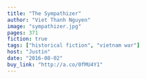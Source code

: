 ```yaml
---
title: "The Sympathizer"
author: "Viet Thanh Nguyen"
image: "sympathizer.jpg"
pages: 371
fiction: true
tags: ["historical fiction", "vietnam war"]
host: "Justin"
date: "2016-08-02"
buy_link: "http://a.co/0fMU4Y1"
---
```

